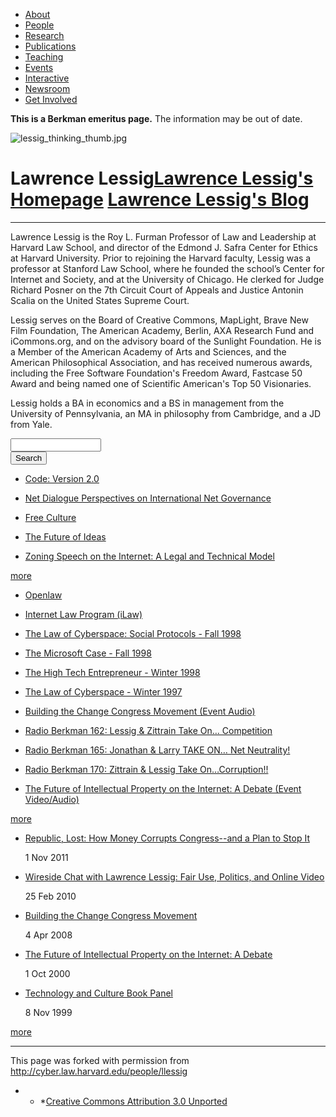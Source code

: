 <ul class="menu">
<li class="leaf"><a href="http://cyber.law.harvard.edu/about">About</a></li>
<li class="leaf"><a href="-people" class="active">People</a></li>
<li class="leaf"><a href="http://cyber.law.harvard.edu/research">Research</a></li>
<li class="leaf"><a href="http://cyber.law.harvard.edu/publications">Publications</a></li>
<li class="leaf"><a href="http://cyber.law.harvard.edu/teaching">Teaching</a></li>
<li class="leaf"><a href="http://cyber.law.harvard.edu/events">Events</a></li>
<li class="leaf"><a href="http://cyber.law.harvard.edu/interactive">Interactive</a></li>
<li class="leaf"><a href="http://cyber.law.harvard.edu/newsroom">Newsroom</a></li>
<li class="leaf"><a href="http://cyber.law.harvard.edu/getinvolved">Get Involved</a></li>

</ul>

**This is a Berkman emeritus page.** The information may be out of date.

![lessig_thinking_thumb.jpg](http://cyber.law.harvard.edu/sites/cyber.law.harvard.edu/files/imagecache/thumbnail/sites/cyber.law.harvard.edu/files/images/thumbnails/lessig_thinking_thumb.jpg "lessig_thinking_thumb.jpg")

# Lawrence Lessig<a href="http://lessig.org/" class="button button-homepage">Lawrence Lessig's Homepage</a> <a href="http://lessig.org/" class="button button-blog">Lawrence Lessig's Blog</a>

<hr class="clear" />

Lawrence Lessig is the Roy L. Furman Professor of Law and Leadership at Harvard Law School, and director of the Edmond J. Safra Center for Ethics at Harvard University. Prior to rejoining the Harvard faculty, Lessig was a professor at Stanford Law School, where he founded the school’s Center for Internet and Society, and at the University of Chicago. He clerked for Judge Richard Posner on the 7th Circuit Court of Appeals and Justice Antonin Scalia on the United States Supreme Court.

Lessig serves on the Board of Creative Commons, MapLight, Brave New Film Foundation, The American Academy, Berlin, AXA Research Fund and iCommons.org, and on the advisory board of the Sunlight Foundation. He is a Member of the American Academy of Arts and Sciences, and the American Philosophical Association, and has received numerous awards, including the Free Software Foundation's Freedom Award, Fastcase 50 Award and being named one of Scientific American's Top 50 Visionaries.

Lessig holds a BA in economics and a BS in management from the University of Pennsylvania, an MA in philosophy from Cambridge, and a JD from Yale.

<form action="/people/llessig" accept-charset="UTF-8" method="post" id="search-block-form">
<div>
<div class="container-inline">
<div class="form-item" id="edit-search-block-form-keys-wrapper">
<input type="text" maxlength="128" name="search_block_form_keys" id="edit-search-block-form-keys" size="15" value="" title="Enter the terms you wish to search for." class="form-text" />
</div>
<input type="submit" name="op" id="edit-submit" value="Search" class="form-submit" /><input type="hidden" name="form_id" id="edit-search-block-form" value="search_block_form" />
</div>
</div>
</form>

*   [Code: Version 2.0](http://cyber.law.harvard.edu/publications/2006/Code_2.0)

*   [Net Dialogue Perspectives on International Net Governance](http://cyber.law.harvard.edu/publications/2005/Net_Dialogue_Perspectives_on_International_Net_Governance)

*   [Free Culture](http://cyber.law.harvard.edu/publications/2004/Free_Culture)

*   [The Future of Ideas](http://cyber.law.harvard.edu/publications/2001/The_Future_Of_Ideas)

*   [Zoning Speech on the Internet: A Legal and Technical Model](http://cyber.law.harvard.edu/publications/1999/Zoning_Speech_on_the_Internet)

[more](http://cyber.law.harvard.edu/views/publications/70)

*   [Openlaw](http://cyber.law.harvard.edu/node/584)

*   [Internet Law Program (iLaw)](http://cyber.law.harvard.edu/teaching/ilaw)

*   [The Law of Cyberspace: Social Protocols - Fall 1998](http://cyber.law.harvard.edu/teaching/courses/1998/fall/protocols)

*   [The Microsoft Case - Fall 1998](http://cyber.law.harvard.edu/teaching/courses/1998/fall/microsoft)

*   [The High Tech Entrepreneur - Winter 1998](http://cyber.law.harvard.edu/teaching/courses/1998/winter/hightech)

*   [The Law of Cyberspace - Winter 1997](http://cyber.law.harvard.edu/teaching/courses/1997/winter/cyberspace)

*   [Building the Change Congress Movement (Event Audio)](http://cyber.law.harvard.edu/interactive/events/2008/04/lessigAudio)

*   [Radio Berkman 162: Lessig & Zittrain Take On… Competition](http://cyber.law.harvard.edu/interactive/podcasts/radioberkman162)

*   [Radio Berkman 165: Jonathan & Larry TAKE ON… Net Neutrality!](http://cyber.law.harvard.edu/interactive/podcasts/radioberkman165)

*   [Radio Berkman 170: Zittrain & Lessig Take On…Corruption!!](http://cyber.law.harvard.edu/interactive/podcasts/radioberkman170)

*   [The Future of Intellectual Property on the Internet: A Debate (Event Video/Audio)](http://cyber.law.harvard.edu/interactive/events/2000/10/lessig_valenti)

[more](http://cyber.law.harvard.edu/views/media/70)

*   [Republic, Lost: How Money Corrupts Congress--and a Plan to Stop It](http://cyber.law.harvard.edu/events/2011/11/lessig)
    
    <span class="date-display-single">1 Nov 2011</span>

*   [Wireside Chat with Lawrence Lessig: Fair Use, Politics, and Online Video](http://cyber.law.harvard.edu/events/2010/02/lessig)
    
    <span class="date-display-single">25 Feb 2010</span>

*   [Building the Change Congress Movement](http://cyber.law.harvard.edu/events/berkmanat10/2008/04/lessig)
    
    <span class="date-display-single">4 Apr 2008</span>

*   [The Future of Intellectual Property on the Internet: A Debate ](http://cyber.law.harvard.edu/node/2200)
    
    <span class="date-display-single">1 Oct 2000</span>

*   [Technology and Culture Book Panel](http://cyber.law.harvard.edu/node/2259)
    
    <span class="date-display-single">8 Nov 1999</span>

[more](http://cyber.law.harvard.edu/views/events-past/70)

* * *

This page was forked with permission from <a href="http://cyber.law.harvard.edu/people/llessig" target="_blank">http://cyber.law.harvard.edu/people/llessig</a>

* * *[Creative Commons Attribution 3.0 Unported](http://creativecommons.org/licenses/by/3.0/)